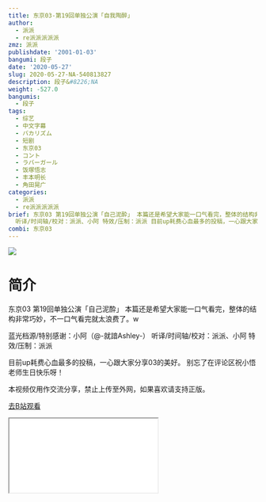 ```yaml
---
title: 东京03-第19回单独公演「自我陶醉」
author:
  - 派派
  - re派派派派派
zmz: 派派
publishdate: '2001-01-03'
bangumi: 段子
date: '2020-05-27'
slug: 2020-05-27-NA-540813827
description: 段子&#8226;NA
weight: -527.0
bangumis:
  - 段子
tags:
  - 综艺
  - 中文字幕
  - バカリズム
  - 短剧
  - 东京03
  - コント
  - ラバーガール
  - 饭塚悟志
  - 丰本明长
  - 角田晃广
categories:
  - 派派
  - re派派派派派
brief: 东京03 第19回单独公演「自己泥酔」 本篇还是希望大家能一口气看完，整体的结构非常巧妙，不一口气看完就太浪费了。w 蓝光档源/特别感谢：小阿（@-就諳Ashley-）
  听译/时间轴/校对：派派、小阿 特效/压制：派派 目前up耗费心血最多的投稿，一心跟大家分享03的美好。 别忘了在评论区祝小悟老师生日快乐呀！ 本视频仅用作交流分享，禁止上传至外网，如果喜欢请支持正版。
combi: 东京03
---
```

![](https://raw.githubusercontent.com/tcgriffith/owaraisite/master/static/tmpimg/5128e71eacd96ba1b5a77420c64b15ec9cec02a9.jpg.480.jpg)
# 简介  
东京03 第19回单独公演「自己泥酔」
本篇还是希望大家能一口气看完，整体的结构非常巧妙，不一口气看完就太浪费了。w

蓝光档源/特别感谢：小阿（@-就諳Ashley-）
听译/时间轴/校对：派派、小阿
特效/压制：派派

目前up耗费心血最多的投稿，一心跟大家分享03的美好。
别忘了在评论区祝小悟老师生日快乐呀！

本视频仅用作交流分享，禁止上传至外网，如果喜欢请支持正版。  

[去B站观看](https://www.bilibili.com/video/av540813827/)
<div class ="resp-container"><iframe class="testiframe" src="//player.bilibili.com/player.html?aid=540813827"", scrolling="no", allowfullscreen="true" > </iframe></div> 
